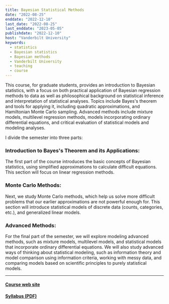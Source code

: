 ```yaml
---
title: Bayesian Statistical Methods
date: "2022-08-25"
enddate: "2022-12-10"
last_date: "2022-08-25"
last_enddate: "2023-05-05"
publishdate: "2022-12-10"
host: "Vanderbilt University"
keywords:
  - statistics
  - Bayesian statistics
  - Bayesian methods
  - Vanderbilt University
  - teaching
  - course
---
```


This course, for graduate students, provides an introduction to Bayesian 
statistics, with a focus on both practical application of Bayesian regression 
methods to data as well as philosophical background on statistical inference 
and interpretation of statistical analyses. 
Topics include Bayes's theorem and tools for applying it, 
including quadratic approximations, and Hamiltonian Monte Carlo sampling. 
Advanced methods include mixture models, multilevel regression methods,
models incorporating ordinary differential equations, and 
critical evaluation of statistical models and modeling analyses.

<!--more-->

I divide the semester into three parts:

### Introduction to Bayes's Theorem and its Applications: 

The first part of the course introduces the basic concepts of Bayesian 
statistics, using simplified approximations to calculate difficult equations. 
This section will focus on linear regression methods.

### Monte Carlo Methods: 

Next, we study Monte Carlo methods, which help us solve more difficult problems 
that our earlier approximations are not powerful enough for. 
This section will introduce statistical models of discrete data 
(counts, categories, etc.), and generalized linear models. 

### Advanced Methods:

For the final part of the semester, we will explore modeling advanced methods, 
such as
mixture models, multilevel models, and statistical models that incorporate 
ordinary differential equations.
We will also study advanced ways of thinking about statistical modeling,
such as
information theory and model comparison using information criteria,
working with messy data, and comparing models based on scientific principles
to purely statistical models.

---

#### [Course web site](https://ees5891.jgilligan.org)

#### [Syllabus (PDF)](https://ees5891.jgilligan.org/files/EES_5891-03_Syllabus.pdf)

